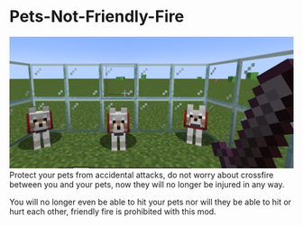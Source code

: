 # Pets-Not-Friendly-Fire

![Pets not friendly fire](./img.png)
Protect your pets from accidental attacks, do not worry about crossfire between you and your pets, now they will no longer be injured in any way.

You will no longer even be able to hit your pets nor will they be able to hit or hurt each other, friendly fire is prohibited with this mod.